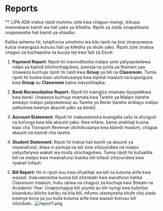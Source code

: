 # Reports

**. LIPA ADA inatoa ripoti muhimu zote kwa chaguo-msingi, ikikupa mwonekano kamili wa hali yako ya kifedha. Ripoti za ziada zinapatikana unapowasha hali kamili ya uhasibu.

Katika sehemu hii, tutajifunza umuhimu wa kila ripoti na jinsi zinavyoweza kutoa mwangaza kuhusu hali ya kifedha ya shule yako. Ripoti zote zinatoa chaguo za kuchapisha na kuuza nje kwa faili za Excel.

1. **Payment Report:** Ripoti hii inaorodhesha malipo yote yaliyopokelewa ndani ya kipindi kilichochaguliwa, pamoja na jumla ya thamani yao. Unaweza kuchuja ripoti hii zaidi kwa **Group** ya bili na **Classroom.** Tumia ripoti hii kuona kiasi ulichokusanya kwa kipindi maalum na kupunguza kwa **Group** au **Classroom** kama inavyohitajika. 

2. **Bank Reconciliation Report:** Ripoti hii inaingiza miamala iliyopelekwa kwa benki. Unaweza kuchuja miamala kwa Tarehe ya Malipo (tarehe ambayo malipo yalipokelewa) au Tarehe ya Benki (tarehe ambayo malipo yalitumwa kwenye akaunti yako ya benki).
3. **Account Statement:** Ripoti hii inakuwezesha kuangalia salio la ufunguzi na kufunga kwa kila akaunti yako. Kwa mfano, kama unahitaji kuona kiasi cha Transport Revenue ulichokusanya kwa kipindi maalum, chagua akaunti na kipindi cha tarehe.
4. **Student Statement:** Ripoti hii inatoa hali kamili ya akaunti ya mwanafunzi, ikiwa ni pamoja na bili zote zilizoundwa na malipo yaliyofanywa wakati wa muda uliochaguliwa. Tumia ripoti hii kufuatilia bili na malipo kwa mwanafunzi kutoka bili tofauti zilizoundwa kwa nyakati tofauti.
5. **Bill Report:**  Hii ni ripoti kuu kwa ufuatiliaji wa bili na kutuma arifa kwa wazazi. Inakuwezesha kuona bili zilizobaki kwa wanafunzi katika Classroom maalum, huku ukiwa na chaguzi za kuchuja kwa Stream na Academic Year. Unapochagua bili yoyote au bili nyingi kwa kubofya kisanduku kilicho karibu na kila bili, mfumo utaonyesha kitufe cha ziada kwenye kona ya juu kulia kutuma arifa kwa wazazi kuhusu bili zilizobaki..
![report1.png](report1.png)